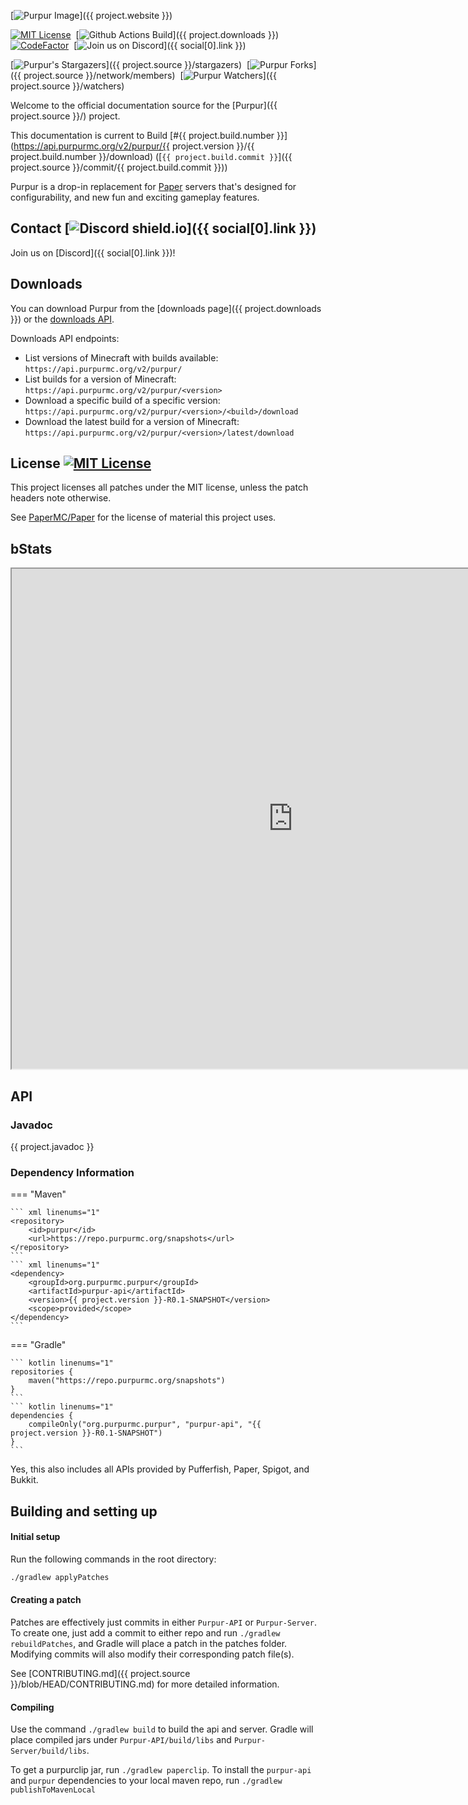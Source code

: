 [![Purpur Image](https://user-images.githubusercontent.com/74448585/150906023-101cd383-da82-4a3c-9603-a3b5741c3994.png)]({{ project.website }})

<div markdown="1" id="center">

[![MIT License](https://img.shields.io/github/license/PurpurMC/Purpur?&logo=github)](License)&nbsp;
[![Github Actions Build](https://img.shields.io/github/workflow/status/purpurmc/purpur/Build?event=push&logo=github)]({{ project.downloads }})
[![CodeFactor](https://www.codefactor.io/repository/github/purpurmc/purpur/badge)](https://www.codefactor.io/repository/github/purpurmc/purpur)&nbsp;
[![Join us on Discord](https://img.shields.io/discord/685683385313919172.svg?label=&logo=discord&logoColor=ffffff&color=7389D8&labelColor=6A7EC2)]({{ social[0].link }})&nbsp;  

[![Purpur's Stargazers](https://img.shields.io/github/stars/PurpurMC/Purpur?label=stars&logo=github)]({{ project.source }}/stargazers)&nbsp;
[![Purpur Forks](https://img.shields.io/github/forks/PurpurMC/Purpur?label=forks&logo=github)]({{ project.source }}/network/members)&nbsp;
[![Purpur Watchers](https://img.shields.io/github/watchers/PurpurMC/Purpur?label=watchers&logo=github)]({{ project.source }}/watchers)&nbsp;

Welcome to the official documentation source for the&nbsp;[Purpur]({{ project.source }}/)&nbsp;project.

This documentation is current to Build&nbsp;[#{{ project.build.number }}](https://api.purpurmc.org/v2/purpur/{{ project.version }}/{{ project.build.number }}/download)&nbsp;([`{{ project.build.commit }}`]({{ project.source }}/commit/{{ project.build.commit }}))

Purpur is a drop-in replacement for [Paper](https://github.com/PaperMC/Paper) servers that's designed for configurability, and new fun and exciting gameplay features.

</div>

## Contact [![Discord shield.io](https://img.shields.io/discord/685683385313919172.svg?label=&logo=discord&logoColor=ffffff&color=7389D8&labelColor=6A7EC2)]({{ social[0].link }})

Join us on [Discord]({{ social[0].link }})!

## Downloads

You can download Purpur from the [downloads page]({{ project.downloads }}) or the [downloads API](https://api.purpurmc.org/).

Downloads API endpoints:

 * List versions of Minecraft with builds available:  
 `https://api.purpurmc.org/v2/purpur/`
 * List builds for a version of Minecraft:  
 `https://api.purpurmc.org/v2/purpur/<version>`
 * Download a specific build of a specific version:  
 `https://api.purpurmc.org/v2/purpur/<version>/<build>/download`
 * Download the latest build for a version of Minecraft:  
 `https://api.purpurmc.org/v2/purpur/<version>/latest/download`

## License [![MIT License](https://img.shields.io/github/license/PurpurMC/Purpur?&logo=github)](./#license)

This project licenses all patches under the MIT license, unless the patch headers note otherwise.

See [PaperMC/Paper](https://github.com/PaperMC/Paper) for the license of material this project uses.

## bStats

<iframe src="https://purpurmc.org/stats" loading="lazy" title="hi" height="800" width="900"></iframe>


## API

### Javadoc

{{ project.javadoc }}

### Dependency Information
=== "Maven"

    ``` xml linenums="1"
    <repository>
        <id>purpur</id>
        <url>https://repo.purpurmc.org/snapshots</url>
    </repository>
    ```
    ``` xml linenums="1"
    <dependency>
        <groupId>org.purpurmc.purpur</groupId>
        <artifactId>purpur-api</artifactId>
        <version>{{ project.version }}-R0.1-SNAPSHOT</version>
        <scope>provided</scope>
    </dependency>
    ```

=== "Gradle"

    ``` kotlin linenums="1"
    repositories {
        maven("https://repo.purpurmc.org/snapshots")
    }
    ```
    ``` kotlin linenums="1"
    dependencies {
        compileOnly("org.purpurmc.purpur", "purpur-api", "{{ project.version }}-R0.1-SNAPSHOT")
    }
    ```

Yes, this also includes all APIs provided by Pufferfish, Paper, Spigot, and Bukkit.

## Building and setting up

#### Initial setup
Run the following commands in the root directory:

``` bash linenums="1"
./gradlew applyPatches
```

#### Creating a patch
Patches are effectively just commits in either `Purpur-API` or `Purpur-Server`. 
To create one, just add a commit to either repo and run `./gradlew rebuildPatches`, and Gradle will 
place a patch in the patches folder. Modifying commits will also modify their 
corresponding patch file(s).

See [CONTRIBUTING.md]({{ project.source }}/blob/HEAD/CONTRIBUTING.md) for more detailed information.


#### Compiling

Use the command `./gradlew build` to build the api and server. Gradle will place compiled jars
 under `Purpur-API/build/libs` and `Purpur-Server/build/libs`.

To get a purpurclip jar, run `./gradlew paperclip`.
To install the `purpur-api` and `purpur` dependencies to your local maven repo, run `./gradlew publishToMavenLocal`
